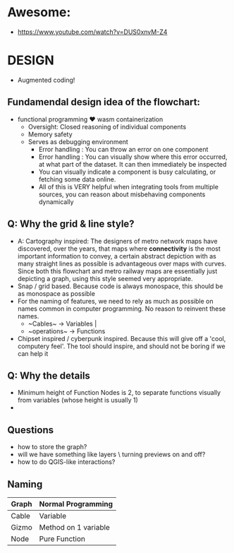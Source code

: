 # Awesome: 
- https://www.youtube.com/watch?v=DUS0xnvM-Z4


# DESIGN 

- Augmented coding!

## Fundamendal design idea of the flowchart: 
- functional programming ❤️ wasm containerization 
  - Oversight: Closed reasoning of individual components 
  - Memory safety
  - Serves as debugging environment
    - Error handling : You can throw an error on one component 
    - Error handling : You can visually show where this error occurred, at what part of the dataset. It can then immediately be inspected
    - You can visually indicate a component is busy calculating, or fetching some data online.
    - All of this is VERY helpful when integrating tools from multiple sources, you can reason about misbehaving components dynamically


## Q: Why the grid & line style?
- A: Cartography inspired: The designers of metro network maps have discovered, over the years, that maps where **connectivity** is the most important information to convey, a certain abstract depiction with as many straight lines as possible is advantageous over maps with curves. Since both this flowchart and metro railway maps are essentially just depicting a graph, using this style seemed very appropriate. 
- Snap / grid based. Because code is always monospace, this should be as monospace as possible
- For the naming of features, we need to rely as much as possible on names common in computer programming. No reason to reinvent these names. 
  - ~Cables~ -> Variables | 
  - ~operations~ -> Functions
- Chipset inspired / cyberpunk inspired. Because this will give off a 'cool, computery feel'. The tool should inspire, and should not be boring if we can help it



## Q: Why the details 
- Minimum height of Function Nodes is 2, to separate functions visually from variables (whose height is usually 1)
- 



## Questions 
- how to store the graph?
- will we have something like layers \ turning previews on and off?
- how to do QGIS-like interactions? 

## Naming 

| Graph | Normal Programming   |
|-------|----------------------|        
| Cable | Variable             | 
| Gizmo | Method on 1 variable | 
| Node  | Pure Function        | 

